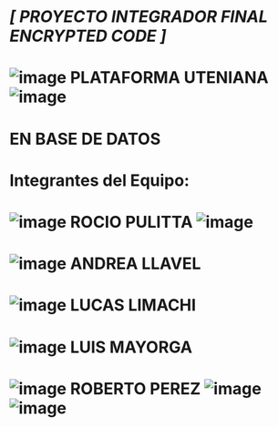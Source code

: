 #    ***[       PROYECTO INTEGRADOR FINAL ENCRYPTED CODE    ]***


#   ![image](https://github.com/CodeSystem2022/ProyectoIntegradorFinal3_EncryptedCode/assets/112596102/29849653-077c-497a-99ea-927da224c342)  PLATAFORMA UTENIANA     ![image](https://github.com/CodeSystem2022/ProyectoIntegradorFinal3_EncryptedCode/assets/112596102/17423721-3fc4-440a-944f-bfd5b5c5cf46)  
# EN BASE DE DATOS 

#      Integrantes del Equipo: 

# ![image](https://github.com/CodeSystem2022/ProyectoIntegradorFinal3_EncryptedCode/assets/112596102/e5bdf78b-ed77-45ae-a338-5b1f6388ad8e) ROCIO PULITTA ![image](https://github.com/CodeSystem2022/ProyectoIntegradorFinal3_EncryptedCode/assets/112596102/9b1e0620-1e16-4150-9554-45fa3711e555)

#  ![image](https://github.com/CodeSystem2022/ProyectoIntegradorFinal3_EncryptedCode/assets/112596102/ef897c44-184c-4115-b55f-9c8420c9b16e)   ANDREA LLAVEL
# ![image](https://github.com/CodeSystem2022/ProyectoIntegradorFinal3_EncryptedCode/assets/112596102/8c651e79-5a59-4967-80f6-ae625cad90b7)  LUCAS LIMACHI   
  
# ![image](https://github.com/CodeSystem2022/ProyectoIntegradorFinal3_EncryptedCode/assets/112596102/2e0731c4-d38c-416a-abb1-0dfdeb1ce703)   LUIS MAYORGA 
# ![image](https://github.com/CodeSystem2022/ProyectoIntegradorFinal3_EncryptedCode/assets/112596102/d0c8c646-01e9-407b-99f7-0156b98f16b6)  ROBERTO PEREZ  ![image](https://github.com/CodeSystem2022/ProyectoIntegradorFinal3_EncryptedCode/assets/112596102/bd610a0e-d310-461a-bf3a-edd0a17e5e10) ![image](https://github.com/CodeSystem2022/ProyectoIntegradorFinal3_EncryptedCode/assets/112596102/dc92157a-c766-4e8e-b778-7188012c2144) 


